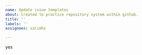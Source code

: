 ```yaml
---
name: Update issue templates
about: Created to practice repository system within github.
title: ''
labels: ''
assignees: salimhs

---
```


yes
